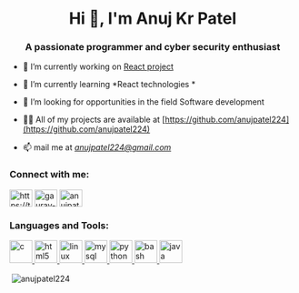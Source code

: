 <h1 align="center">Hi 👋, I'm Anuj Kr Patel</h1>
<h3 align="center">A passionate programmer and cyber security enthusiast</h3>



- 🔭 I’m currently working on [React project](https://github.com/anujpatel224/project/tree/main/VulnScan)

- 🌱 I’m currently learning *React technologies *

- 🤝 I’m looking for opportunities in the field Software development

- 👨‍💻 All of my projects are available at [https://github.com/anujpatel224](https://github.com/anujpatel224)

- 📫 mail me at *anujpatel224@gmail.com*

<h3 align="left">Connect with me:</h3>
<p align="left">
<a href="https://twitter.com/ANUJKUM07636908" target="blank"><img align="center" src="https://cdn.jsdelivr.net/npm/simple-icons@3.0.1/icons/twitter.svg" alt="https://twitter.com/ANUJKUM07636908" height="30" width="40" /></a>
<a href="https://www.linkedin.com/in/anuj-patel-590621165/" target="blank"><img align="center" src="https://cdn.jsdelivr.net/npm/simple-icons@3.0.1/icons/linkedin.svg" alt="gaurav-pandey-a5b884131" height="30" width="40" /></a>
<a href="https://www.instagram.com/_anuj.patel_/" target="blank"><img align="center" src="https://cdn.jsdelivr.net/npm/simple-icons@3.0.1/icons/instagram.svg" alt="anujpatel224" height="30" width="40" /></a>
</p>

<h3 align="left">Languages and Tools:</h3>
<p align="left"><a href="https://www.cprogramming.com/" target="_blank"> <img src="https://devicons.github.io/devicon/devicon.git/icons/c/c-original.svg" alt="c" width="40" height="40"/> </a> <a href="https://www.w3.org/html/" target="_blank"> <img src="https://devicons.github.io/devicon/devicon.git/icons/html5/html5-original-wordmark.svg" alt="html5" width="40" height="40"/><a href="https://www.linux.org/" target="_blank"> <img src="https://devicons.github.io/devicon/devicon.git/icons/linux/linux-original.svg" alt="linux" width="40" height="40"/> </a> <a href="https://www.mysql.com/" target="_blank"> <img src="https://devicons.github.io/devicon/devicon.git/icons/mysql/mysql-original-wordmark.svg" alt="mysql" width="40" height="40"/> </a> <a href="https://www.python.org" target="_blank"> <img src="https://devicons.github.io/devicon/devicon.git/icons/python/python-original.svg" alt="python" width="40" height="40"/> </a><a href="https://www.gnu.org/software/bash/" target="_blank"><img src="https://www.vectorlogo.zone/logos/gnu_bash/gnu_bash-icon.svg" alt="bash" width="40" height="40"/> </a><a href="https://www.java.com/en/"target="_blank"><img src="https://images.vexels.com/media/users/3/166401/isolated/preview/b82aa7ac3f736dd78570dd3fa3fa9e24-java-programming-language-icon-by-vexels.png" alt="java" width="40" height="40"/> </a> </a> </p>

<p>&nbsp;<img align="center" src="https://github-readme-stats.vercel.app/api?username=anujpatel224&show_icons=true&locale=en" alt="anujpatel224" /></p>
